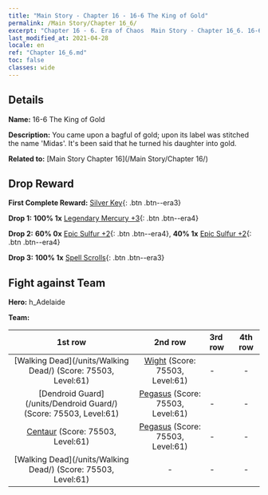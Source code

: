 ```yaml
---
title: "Main Story - Chapter 16 - 16-6 The King of Gold"
permalink: /Main Story/Chapter 16_6/
excerpt: "Chapter 16 - 6. Era of Chaos  Main Story - Chapter 16_6. 16-6 The King of Gold"
last_modified_at: 2021-04-28
locale: en
ref: "Chapter 16_6.md"
toc: false
classes: wide
---
```


## Details

 **Name:** 16-6 The King of Gold

 **Description:** You came upon a bagful of gold; upon its label was stitched the name 'Midas'. It's been said that he turned his daughter into gold.

 **Related to:** [Main Story Chapter 16](/Main Story/Chapter 16/)

## Drop Reward

 **First Complete Reward:** [Silver Key](/Items/con_693/){: .btn .btn--era3}

 **Drop 1:** **100% 1x** [Legendary Mercury +3](/Items/mat_56/){: .btn .btn--era4}

 **Drop 2:** **60% 0x** [Epic Sulfur +2](/Items/mat_50/){: .btn .btn--era4}, **40% 1x** [Epic Sulfur +2](/Items/mat_50/){: .btn .btn--era4}

 **Drop 3:** **100% 1x** [Spell Scrolls](/Items/con_694/){: .btn .btn--era3}


## Fight against Team
 **Hero:** h_Adelaide

 **Team:**


  | 1st row | 2nd row | 3rd row | 4th row |
  |:----:|:----:|:----|:----:|
  | [Walking Dead](/units/Walking Dead/) (Score: 75503, Level:61)  | [Wight](/units/Wight/) (Score: 75503, Level:61)  | - | - |
  | [Dendroid Guard](/units/Dendroid Guard/) (Score: 75503, Level:61)  | [Pegasus](/units/Pegasus/) (Score: 75503, Level:61)  | - | - |
  | [Centaur](/units/Centaur/) (Score: 75503, Level:61)  | [Pegasus](/units/Pegasus/) (Score: 75503, Level:61)  | - | - |
  | [Walking Dead](/units/Walking Dead/) (Score: 75503, Level:61)  | - | - | - |


